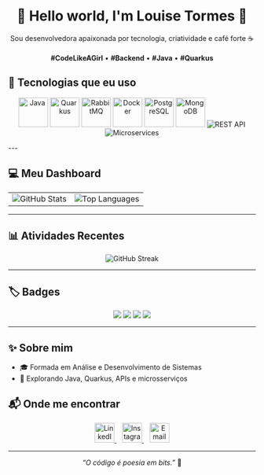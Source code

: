<h1 align="center">👾 Hello world, I'm Louise Tormes 👾</h1>

<p align="center">
  Sou desenvolvedora apaixonada por tecnologia, criatividade e café forte ☕  
  <br><br>
  <b>#CodeLikeAGirl</b> • <b>#Backend</b> • <b>#Java</b> • <b>#Quarkus</b>
</p>


## 🧠 Tecnologias que eu uso

<p align="center">
  <img src="https://cdn.jsdelivr.net/gh/devicons/devicon/icons/java/java-original-wordmark.svg" alt="Java" width="60" height="60"/>
  <img src="https://cdn.jsdelivr.net/gh/devicons/devicon/icons/quarkus/quarkus-original.svg" alt="Quarkus" width="60" height="60"/>
  <img src="https://cdn.jsdelivr.net/gh/devicons/devicon/icons/rabbitmq/rabbitmq-original.svg" alt="RabbitMQ" width="60" height="60"/>
  <img src="https://cdn.jsdelivr.net/gh/devicons/devicon/icons/docker/docker-original-wordmark.svg" alt="Docker" width="60" height="60"/>
  <img src="https://cdn.jsdelivr.net/gh/devicons/devicon/icons/postgresql/postgresql-original-wordmark.svg" alt="PostgreSQL" width="60" height="60"/>
  <img src="https://cdn.jsdelivr.net/gh/devicons/devicon/icons/mongodb/mongodb-original-wordmark.svg" alt="MongoDB" width="60" height="60"/>
  <img src="https://img.shields.io/badge/REST%20API-ff00ff?style=for-the-badge&logo=api&logoColor=white" alt="REST API"/>
  <img src="https://img.shields.io/badge/Microservices-ff00ff?style=for-the-badge&logo=microgen&logoColor=white" alt="Microservices"/>
</p>
---

## 💻 Meu Dashboard

<table align="center">
  <tr>
    <td align="center">
      <img src="https://github-readme-stats.vercel.app/api?username=louisetormes&show_icons=true&theme=radical" alt="GitHub Stats"/>
    </td>
    <td align="center">
      <img src="https://github-readme-stats.vercel.app/api/top-langs/?username=louisetormes&layout=compact&theme=radical" alt="Top Languages"/>
    </td>
  </tr>
</table>

---

## 📊 Atividades Recentes

<p align="center">
  <img src="https://github-readme-streak-stats.herokuapp.com/?user=louisetormes&theme=radical&hide_border=false" alt="GitHub Streak"/>
</p>

---

## 🏷️ Badges

<p align="center">
  <img src="https://img.shields.io/badge/Commits-🔥%201234-ff00ff?style=for-the-badge&logo=github" />
  <img src="https://img.shields.io/badge/Pushes-🚀%20567-ff00ff?style=for-the-badge&logo=git" />
  <img src="https://img.shields.io/badge/Projetos-💡%2012-ff00ff?style=for-the-badge&logo=codeforces" />
  <img src="https://komarev.com/ghpvc/?username=louisetormes&color=ff00ff&style=for-the-badge" />
</p>

---

## ✨ Sobre mim

- 🎓 Formada em Análise e Desenvolvimento de Sistemas 
- 🧪 Explorando Java, Quarkus, APIs e microsserviços 

## 📬 Onde me encontrar

<p align="center">
  <a href="https://linkedin.com.br/in/louisetormes" target="_blank">
    <img src="https://cdn.jsdelivr.net/gh/devicons/devicon/icons/linkedin/linkedin-original.svg" alt="LinkedIn" width="40" height="40"/>
  </a>
  &nbsp;&nbsp;
  <a href="https://instagram.com/louisetormes" target="_blank">
    <img src="https://cdn-icons-png.flaticon.com/512/174/174855.png" alt="Instagram" width="40" height="40"/>
  </a>
  &nbsp;&nbsp;
  <a href="mailto:louisetormes@gmail.com">
    <img src="https://cdn-icons-png.flaticon.com/512/732/732200.png" alt="Email" width="40" height="40"/>
  </a>
</p>

---

<p align="center">
  <i>“O código é poesia em bits.”</i> 💫
</p>
